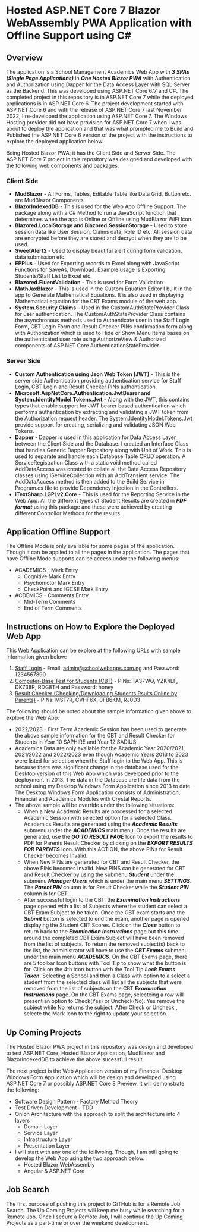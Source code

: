 # **Hosted ASP.NET Core 7 Blazor WebAssembly PWA Application with Offline Support using C#**
## Overview ##
The application is a School Management Academics Web App with ***3 SPAs (Single Page Applications)*** in ***One Hosted Blazor PWA*** with Authentication and Authorization using Dapper for the Data Access Layer with SQL Server as the Backend. This was developed using ASP.NET Core 6/7 and C#. The completed project in this repository is in ASP.NET Core 7 while the deployed applications is in ASP.NET Core 6. The project development started with ASP.NET Core 6 and with the release of ASP.NET Core 7 last November 2022, I re-developed the application using ASP.NET Core 7. The Windows Hosting provider did not have provision for ASP.NET Core 7 when I was about to deploy the application and that was what prompted me to Build and Published the ASP.NET Core 6 version of the project with the instructions to explore the deployed application below. 

Being Hosted Blazor PWA, it has the Client Side and Server Side. The ASP.NET Core 7 project in this repository was designed and developed with the following web components and packages:

### **Client Side** ###
* **MudBlazor** - All Forms, Tables, Editable Table like Data Grid, Button etc. are MudBlazor Components
* **BlazorIndexedDB** - This is used for the Web App Offline Support. The package along with a C# Method to run a JavaScript  function that determines when the app is Online or Offline using MudBlazor WiFi Icon.
* **Blazored.LocalStorage and Blazored.SessionStorage** - Used to store session data like User Session, Claims data, Role ID etc. All session data are encrypted before they are stored and decryot when they are to be used.
* **SweetAlert2** - Used to display beautiful alert during form validation, data submission etc.
* **EPPlus** - Used for Exporting records to Excel along with JavaScript  Functions for SaveAs, Download. Example usage  is Exporting Students/Staff List to Excel etc.
* **Blazored.FluentValidation** - This is used for Form Validation
* **MathJaxBlazor** - This is used in the Custom Equation Editor I built in the app to Generate Mathematical Equations. It is also used in displaying Mathematical equation for the CBT Exams module of the web app.
* **System.Security.Claims** - Used in the CustomAuthStateProvider Class for user authentication. The CustomAuthStateProvider Class contains the asynchronous methods used to Authenticate user in the Staff Login Form, CBT Login Form and Result Checker PINs confirmation form along with Authorization which is used to Hide or Show Menu Items bases on the authenticated user role using AuthorizeView & Authorized components of ASP.NET Core AuthenticationStateProvider.

### **Server Side** ###
* **Custom Authentication using Json Web Token (JWT)** - This is the server side Authentication providing authentication service for Staff Login, CBT Login and Result Checker PINs authentication.
* **Microsoft.AspNetCore.Authentication.JwtBearer and System.IdentityModel.Tokens.Jwt** - Along with the JWT, this contains types that enable support for JWT bearer based authentication which performs authentication by extracting and validating a JWT token from the Authorization request header. The  System.IdentityModel.Tokens.Jwt provide support for creating, serializing and validating JSON Web Tokens. 
* **Dapper** - Dapper is used in this application for Data Access Layer between the Client Side and the Database. I created an Interface Class that handles Generic Dapper Repository along with Unit of Work. This is used to separate and handle each Database Table CRUD operation. A ServiceRegistration Class with a static void method called AddDataAccess was created to collate all the Data Access Repository classes using IServiceCollection with an AddTransient service. The AddDataAccess method is then added to the Build Service in Program.cs file to provide Dependency Injection in the Controllers.
* **iTextSharp.LGPLv2.Core** - This is used for the Reporting Service in the Web App. All the different types of Student Results are created in ***PDF format*** using this package and these were achieved by creating different Controllor Methods for the results. 

## Application Offline Support ##
The Offline Mode is only available for some pages of the application. Though it can be applied to all the pages in the application. The pages that have Offline Mode supports can be access under the following menus:
* ACADEMICS - Mark Entry
  - Cognitive Mark Entry
  - Psychomotor Mark Entry
  - CheckPoint and IGCSE Mark Entry
* ACDEMICS - Comments Entry
  - Mid-Term Comments
  - End of Term Comments
  
## Instructions on How to Explore the Deployed Web App ##
This Web Application can be explore at the following URLs with sample information given below:

1. [Staff Login](https://schoolwebapps.com.ng/) - Email: admin@schoolwebapps.com.ng and Password: 1234567890 
2. [Computer-Base Test for Students (CBT)](https://schoolwebapps.com.ng/cbt) - PINs: TA37WQ, YZK4LF, DK738R, RDG8TH and Password: honey
3. [Result Checker (Checking/Downloading Students Rsults Online by Parents)](https://schoolwebapps.com.ng/resultchecker) - PINs: MST7R, CVHF6X, 0FB6KM, RJ0D3

The following should be noted about the sample information given above to explore the Web App: 
- 2022/2023 - First Term Academic Session has been used to generate the above sample information for the CBT and Result Checker for Students in Year 10 SAPHIRE and Year 12 SADIUS.
- Academics Data are only available for the Academic Year 2020/2021, 2021/2022 and 2022/2023 even though Academic Years 2013 to 2023 were listed for selection when the Staff login to the Web App. This is because there was significant change in the database used for the Desktop version of this Web App which was developed prior to the deployment in 2013. The data in the Database are life data from the school using my Desktop Windows Form Application since 2013 to date. The Desktop Windows Form Application consists of Administration, Financial and Academics Modules with Crystal Reports.
- The above sample will be override under the following situations:
  - When a New Academic Results are processed for a selected Academic Session with selected option for a selected Class. Academics Results are generated using the ***Academic Results*** submenu under the ***ACADEMICS*** main menu. Once the results are generated, use the ***GO TO RESULT PAGE*** Icon to export the results to PDF for Parents Result Checker by clicking on the ***EXPORT RESULTS FOR PARENTS*** Icon. With this ACTION, the above PINs for Result Checker becomes Invalid.
  - When New PINs are generated for CBT and Result Checker, the above PINs becomes Invalid. New PINS can be generated for CBT and Result Checker by using the submenu ***Student*** under the submenu ***Manager Users*** which is under the main menu ***SETTINGS***. The ***Parent PIN*** column is for Result Checker while the ***Student PIN*** column is for CBT.
  - After successful login to the CBT, the ***Examination Instructions*** page opened with a list of Subjects where the student can select a CBT Exam Subject to be taken. Once the CBT exam starts and the ***Submit*** button is selected to end the exam, another page is opened displaying the Student CBT Scores. Click on the ***Close*** button to return back to the ***Examination Instructions*** page but this time around the completed CBT Exam Subject will have been removed from the list of subjects. To return the removed subject(s) back to the list, the administrator will have to use the ***CBT Exams*** submenu under the main menu ***ACADEMICS***. On the CBT Exams page, there are 5 toolbar Icon buttons with Tool Tip to show what the button is for. Click on the 4th Icon button with the Tool Tip ***Lock Exams Taken***. Selecting a School and then a Class with option to a select a student from the selected class will list all the subjects that were removed from the list of subjects on the CBT ***Examination Instructions*** page. On the CBT Exams page, selecteing a row will present an option to Check(Yes) or Uncheck(No). Yes remove the subject while No returns the subject. After Check or Uncheck , selecte the Mark Icon to the right to update your selection.

## Up Coming Projects ##
The Hosted Blazor PWA project in this repository was design and developed to test ASP.NET Core, Hosted Blazor Application, MudBlazor and BlazorIndexedDB to achieve the above sucessfull result.

The next project is the Web Application version of my Financial Desktop Windows Form Application which will be design and developed using ASP.NET Core 7 or possibly ASP.NET Core 8 Preview. It will demonstrate the following:
- Software Design Pattern - Factory Method Theory
- Test Driven Development - TDD
- Onion Architecture with the approach to split the architecture into 4 layers
  - Domain Layer
  - Service Layer
  - Infrastructure Layer
  - Presentation Layer
- I will start with any one of the folllwoing. Though, I am still going to develop the Web App using the two approach below.
  - Hosted Blazor WebAssembly
  - Angular & ASP.NET Core

## Job Search ##
The first purpose of pushing this project to GiTHub is for a Remote Job Search. The Up Coming Projects will keep me busy while searching for a Remote Job. Once I secure a Remote Job, I will continue the Up Coming Projects as a part-time or over the weekend development.




 

